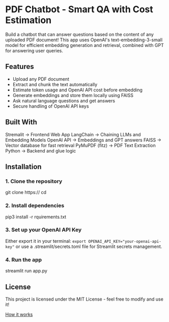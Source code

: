 
# PDF Chatbot - Smart QA with Cost Estimation

Build a chatbot that can answer questions based on the content of any uploaded PDF document!
This app uses OpenAI's text-embedding-3-small model for efficient embedding generation and retrieval, combined with GPT for answering user queries.

## Features

- Upload any PDF document
- Extract and chunk the text automatically
- Estimate token usage and OpenAI API cost before embedding
- Generate embeddings and store them locally using FAISS
- Ask natural language questions and get answers
- Secure handling of OpenAI API keys

## Built With

Stremalit -> Frontend Web App
LangChain -> Chaining LLMs and Embedding Models
OpenAI API -> Embeddings and GPT answers
FAISS -> Vector database for fast retrieval
PyMuPDF (fitz) -> PDF Text Extraction
Python -> Backend and glue logic

## Installation 

### 1. Clone the repository
git clone https://
cd 

### 2. Install dependencies
pip3 install -r rquirements.txt 

### 3. Set up your OpenAI API Key
Either export it in your terminal:
`export OPENAI_API_KEY="your-openai-api-key"`
or use a .streamlit/secrets.toml file for Streamlit secrets management.

### 4. Run the app
streamlit run app.py

## License
This project is licensed under the MIT License - feel free to modify and use it!

[How it works](./WORKFLOW.md)
